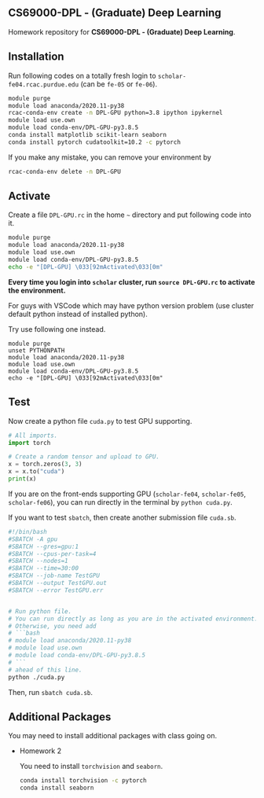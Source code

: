 ## CS69000-DPL - (Graduate) Deep Learning

Homework repository for **CS69000-DPL - (Graduate) Deep Learning**.

## Installation

Run following codes on a totally fresh login to `scholar-fe04.rcac.purdue.edu` (can be `fe-05` or `fe-06`).

```bash
module purge
module load anaconda/2020.11-py38
rcac-conda-env create -n DPL-GPU python=3.8 ipython ipykernel
module load use.own
module load conda-env/DPL-GPU-py3.8.5
conda install matplotlib scikit-learn seaborn
conda install pytorch cudatoolkit=10.2 -c pytorch
```

If you make any mistake, you can remove your environment by

```bash
rcac-conda-env delete -n DPL-GPU
```

## Activate

Create a file `DPL-GPU.rc` in the home `~` directory and put following code into it.

```bash
module purge
module load anaconda/2020.11-py38
module load use.own
module load conda-env/DPL-GPU-py3.8.5
echo -e "[DPL-GPU] \033[92mActivated\033[0m"
```

**Every time you login into `scholar` cluster, run `source DPL-GPU.rc` to activate the environment.**

For guys with VSCode which may have python version problem (use cluster default python instead of installed python).

Try use following one instead.

```
module purge
unset PYTHONPATH
module load anaconda/2020.11-py38
module load use.own
module load conda-env/DPL-GPU-py3.8.5
echo -e "[DPL-GPU] \033[92mActivated\033[0m"
```

## Test

Now create a python file `cuda.py` to test GPU supporting.

```python
# All imports.
import torch

# Create a random tensor and upload to GPU.
x = torch.zeros(3, 3)
x = x.to("cuda")
print(x)
```

If you are on the front-ends supporting GPU (`scholar-fe04`, `scholar-fe05`, `scholar-fe06`), you can run directly in the terminal by `python cuda.py`.

If you want to test `sbatch`, then create another submission file `cuda.sb`.

```bash
#!/bin/bash
#SBATCH -A gpu
#SBATCH --gres=gpu:1
#SBATCH --cpus-per-task=4
#SBATCH --nodes=1
#SBATCH --time=30:00
#SBATCH --job-name TestGPU
#SBATCH --output TestGPU.out
#SBATCH --error TestGPU.err


# Run python file.
# You can run directly as long as you are in the activated environment.
# Otherwise, you need add
# ```bash
# module load anaconda/2020.11-py38
# module load use.own
# module load conda-env/DPL-GPU-py3.8.5
# ```
# ahead of this line.
python ./cuda.py
```

Then, run `sbatch cuda.sb`.

## Additional Packages

You may need to install additional packages with class going on.

- Homework 2

  You need to install `torchvision` and `seaborn`.

  ```bash
  conda install torchvision -c pytorch
  conda install seaborn
  ```

